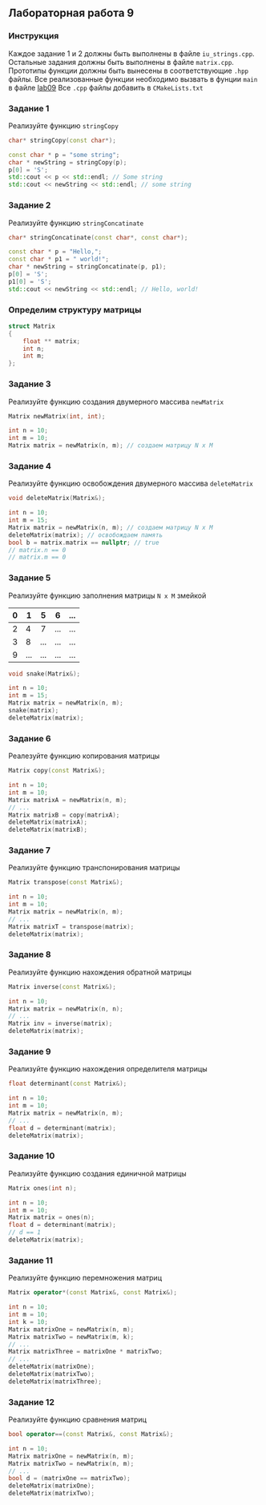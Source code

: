 ## Лабораторная работа 9

### Инструкция
Каждое задание 1 и 2 должны быть выполнены в файле `iu_strings.cpp`.
Остальные задания должны быть выполнены в файле `matrix.cpp`.
Прототипы функции должны быть вынесены в соответствующие `.hpp` файлы.
Все реализованные функции необходимо вызвать в фунции `main` в файле [lab09](lab09.cpp)
Все `.cpp` файлы добавить в `CMakeLists.txt`

### Задание 1
Реализуйте функцию `stringCopy`
```cpp
char* stringCopy(const char*);
```
```cpp
const char * p = "some string";
char * newString = stringCopy(p);
p[0] = 'S';
std::cout << p << std::endl; // Some string
std::cout << newString << std::endl; // some string
```

### Задание 2
Реализуйте функцию `stringConcatinate`
```cpp
char* stringConcatinate(const char*, const char*);
```
```cpp
const char * p = "Hello,";
const char * p1 = " world!";
char * newString = stringConcatinate(p, p1);
p[0] = 'S';
p1[0] = 'S';
std::cout << newString << std::endl; // Hello, world!
```

### Определим структуру матрицы
```cpp
struct Matrix
{
    float ** matrix;
    int n;
    int m;
};
```
### Задание 3
Реализуйте функцию создания двумерного массива `newMatrix`
```cpp
Matrix newMatrix(int, int);
```
```cpp
int n = 10;
int m = 10;
Matrix matrix = newMatrix(n, m); // создаем матрицу N x M
```

### Задание 4
Реализуйте функцию освобождения двумерного массива `deleteMatrix`
```cpp
void deleteMatrix(Matrix&);
```
```cpp
int n = 10;
int m = 15;
Matrix matrix = newMatrix(n, m); // создаем матрицу N x M
deleteMatrix(matrix); // освобождаем память
bool b = matrix.matrix == nullptr; // true
// matrix.n == 0
// matrix.m == 0
```

### Задание 5
Реализуйте функцию заполнения матрицы `N x M` змейкой

| 0 | 1   |  5  | 6   | ... |
|---|-----|:---:|-----|-----|
| 2 | 4   | 7   | ... | ... |
| 3 | 8   | ... | ... | ... |
| 9 | ... | ... | ... | ... |

```cpp
void snake(Matrix&);
```
```cpp
int n = 10;
int m = 15;
Matrix matrix = newMatrix(n, m);
snake(matrix);
deleteMatrix(matrix);
```

### Задание 6
Реалезуйте функцию копирования матрицы
```cpp
Matrix copy(const Matrix&);
```
```cpp
int n = 10;
int m = 10;
Matrix matrixA = newMatrix(n, m);
// ...
Matrix matrixB = copy(matrixA);
deleteMatrix(matrixA);
deleteMatrix(matrixB);
```


### Задание 7
Реализуйте функцию транспонирования матрицы
```cpp
Matrix transpose(const Matrix&);
```
```cpp
int n = 10;
int m = 10;
Matrix matrix = newMatrix(n, m);
// ...
Matrix matrixT = transpose(matrix);
deleteMatrix(matrix);
```

### Задание 8
Реализуйте функцию нахождения обратной матрицы
```cpp
Matrix inverse(const Matrix&);
```
```cpp
int n = 10;
Matrix matrix = newMatrix(n, n);
// ...
Matrix inv = inverse(matrix);
deleteMatrix(matrix);
```

### Задание 9
Реализуйте функцию нахождения определителя матрицы
```cpp
float determinant(const Matrix&);
```
```cpp
int n = 10;
int m = 10;
Matrix matrix = newMatrix(n, m);
// ...
float d = determinant(matrix);
deleteMatrix(matrix);
```


### Задание 10
Реализуйте функцию создания единичной матрицы
```cpp
Matrix ones(int n);
```
```cpp
int n = 10;
int m = 10;
Matrix matrix = ones(n);
float d = determinant(matrix);
// d == 1
deleteMatrix(matrix);
```


### Задание 11
Реализуйте функцию перемножения матриц
```cpp
Matrix operator*(const Matrix&, const Matrix&);
```
```cpp
int n = 10;
int m = 10;
int k = 10;
Matrix matrixOne = newMatrix(n, m);
Matrix matrixTwo = newMatrix(m, k);
// ...
Matrix matrixThree = matrixOne * matrixTwo;
// ...
deleteMatrix(matrixOne);
deleteMatrix(matrixTwo);
deleteMatrix(matrixThree);
```


### Задание 12
Реализуйте функцию сравнения матриц
```cpp
bool operator==(const Matrix&, const Matrix&);
```
```cpp
int n = 10;
Matrix matrixOne = newMatrix(n, m);
Matrix matrixTwo = newMatrix(n, m);
// ...
bool d = (matrixOne == matrixTwo);
deleteMatrix(matrixOne);
deleteMatrix(matrixTwo);
```
